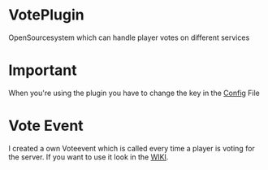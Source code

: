 # VotePlugin
 OpenSourcesystem which can handle player votes on different services
 
# Important
 When you're using the plugin you have to change the key in the [Config](https://github.com/Sigabiel/VotePlugin/blob/master/src/config.yml) File
 
# Vote Event
 I created a own Voteevent which is called every time a player is voting for the server. If you want to use
 it look in the [WIKI](https://github.com/Sigabiel/VotePlugin/wiki).
 
